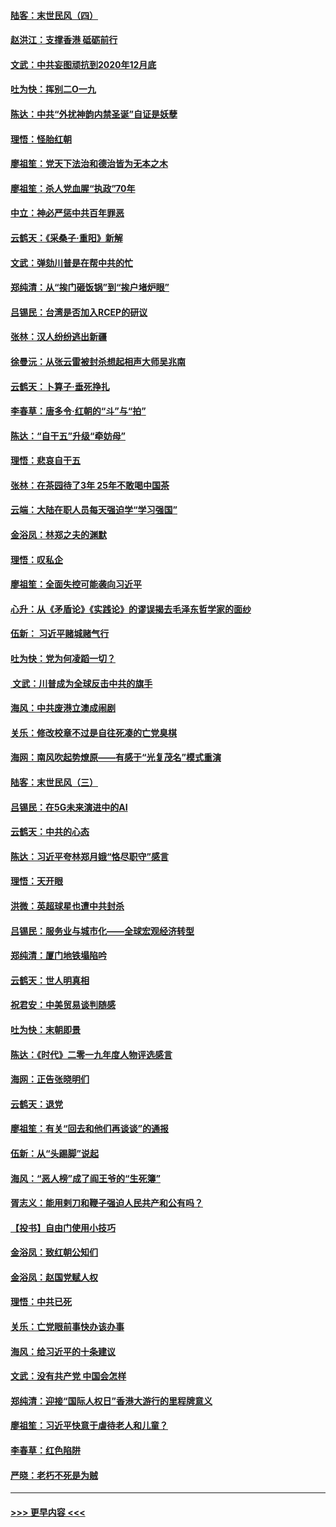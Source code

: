 #### [陆客：末世民风（四）](../pages/nsc993/n11749203.md?t=12272155) 
#### [赵洪江：支撑香港 砥砺前行](../pages/nsc993/n11748482.md?t=12272155) 
#### [文武：中共妄图顽抗到2020年12月底](../pages/nsc993/n11748446.md?t=12272155) 
#### [吐为快：挥别二O一九](../pages/nsc993/n11748411.md?t=12272155) 
#### [陈达：中共“外扰神韵内禁圣诞”自证是妖孽](../pages/nsc993/n11748226.md?t=12272155) 
#### [理悟：怪胎红朝](../pages/nsc993/n11748206.md?t=12272155) 
#### [廖祖笙：党天下法治和德治皆为无本之木](../pages/nsc993/n11748135.md?t=12272155) 
#### [廖祖笙：杀人党血腥“执政”70年](../pages/nsc993/n11745144.md?t=12272155) 
#### [中立：神必严惩中共百年罪恶](../pages/nsc993/n11744970.md?t=12272155) 
#### [云鹤天：《采桑子‧重阳》新解](../pages/nsc993/n11744948.md?t=12272155) 
#### [文武：弹劾川普是在帮中共的忙](../pages/nsc993/n11744758.md?t=12272155) 
#### [郑纯清：从“挨门砸饭锅”到“挨户堵炉眼”](../pages/nsc993/n11744745.md?t=12272155) 
#### [吕锡民：台湾是否加入RCEP的研议](../pages/nsc993/n11744701.md?t=12272155) 
#### [张林：汉人纷纷逃出新疆](../pages/nsc993/n11743530.md?t=12272155) 
#### [徐曼沅：从张云雷被封杀想起相声大师吴兆南](../pages/nsc993/n11741816.md?t=12272155) 
#### [云鹤天：卜算子‧垂死挣扎](../pages/nsc993/n11739956.md?t=12272155) 
#### [李春草：唐多令‧红朝的“斗”与“拍”](../pages/nsc993/n11739830.md?t=12272155) 
#### [陈达：“自干五”升级“牵妨母”](../pages/nsc993/n11739724.md?t=12272155) 
#### [理悟：悲哀自干五](../pages/nsc993/n11739547.md?t=12272155) 
#### [张林：在茶园待了3年 25年不敢喝中国茶](../pages/nsc993/n11739240.md?t=12272155) 
#### [云端：大陆在职人员每天强迫学“学习强国”](../pages/nsc993/n11738735.md?t=12272155) 
#### [金浴凤：林郑之夫的渊默](../pages/nsc993/n11737735.md?t=12272155) 
#### [理悟：叹私企](../pages/nsc993/n11737715.md?t=12272155) 
#### [廖祖笙：全面失控可能袭向习近平](../pages/nsc993/n11737704.md?t=12272155) 
#### [心升：从《矛盾论》《实践论》的谬误揭去毛泽东哲学家的面纱](../pages/nsc993/n11736962.md?t=12272155) 
#### [伍新： 习近平赌城赌气行](../pages/nsc993/n11736929.md?t=12272155) 
#### [吐为快：党为何凌蹈一切？](../pages/nsc993/n11736915.md?t=12272155) 
#### [ 文武：川普成为全球反击中共的旗手](../pages/nsc993/n11736882.md?t=12272155) 
#### [海风：中共废港立澳成闹剧](../pages/nsc993/n11735857.md?t=12272155) 
#### [关乐：修改校章不过是自往死凑的亡党臭棋](../pages/nsc993/n11735097.md?t=12272155) 
#### [海网：南风吹起势燎原——有感于“光复茂名”模式重演](../pages/nsc993/n11732308.md?t=12272155) 
#### [陆客：末世民风（三）](../pages/nsc993/n11732211.md?t=12272155) 
#### [吕锡民：在5G未来演进中的AI](../pages/nsc993/n11730010.md?t=12272155) 
#### [云鹤天：中共的心态](../pages/nsc993/n11729906.md?t=12272155) 
#### [陈达：习近平夸林郑月娥“恪尽职守”感言](../pages/nsc993/n11729881.md?t=12272155) 
#### [理悟：天开眼](../pages/nsc993/n11729699.md?t=12272155) 
#### [洪微：英超球星也遭中共封杀](../pages/nsc993/n11727243.md?t=12272155) 
#### [吕锡民：服务业与城市化——全球宏观经济转型](../pages/nsc993/n11725845.md?t=12272155) 
#### [郑纯清：厦门地铁塌陷吟](../pages/nsc993/n11725813.md?t=12272155) 
#### [云鹤天：世人明真相](../pages/nsc993/n11725621.md?t=12272155) 
#### [祝君安：中美贸易谈判随感](../pages/nsc993/n11725609.md?t=12272155) 
#### [吐为快：末朝即景](../pages/nsc993/n11723365.md?t=12272155) 
#### [陈达：《时代》二零一九年度人物评选感言](../pages/nsc993/n11723337.md?t=12272155) 
#### [海网：正告张晓明们](../pages/nsc993/n11723228.md?t=12272155) 
#### [云鹤天：退党](../pages/nsc993/n11723056.md?t=12272155) 
#### [廖祖笙：有关“回去和他们再谈谈”的通报](../pages/nsc993/n11722442.md?t=12272155) 
#### [伍新：从“头踢脚”说起](../pages/nsc993/n11722429.md?t=12272155) 
#### [海风：“恶人榜”成了阎王爷的“生死簿”](../pages/nsc993/n11722272.md?t=12272155) 
#### [胥志义：能用剌刀和鞭子强迫人民共产和公有吗？](../pages/nsc993/n11720569.md?t=12272155) 
#### [【投书】自由门使用小技巧](../pages/nsc993/n11720180.md?t=12272155) 
#### [金浴凤：致红朝公知们](../pages/nsc993/n11720563.md?t=12272155) 
#### [金浴凤：赵国党赋人权](../pages/nsc993/n11720533.md?t=12272155) 
#### [理悟：中共已死](../pages/nsc993/n11720233.md?t=12272155) 
#### [关乐：亡党眼前事快办该办事](../pages/nsc993/n11719160.md?t=12272155) 
#### [海风：给习近平的十条建议](../pages/nsc993/n11717616.md?t=12272155) 
#### [文武：没有共产党 中国会怎样](../pages/nsc993/n11717584.md?t=12272155) 
#### [郑纯清：迎接“国际人权日”香港大游行的里程牌意义](../pages/nsc993/n11717417.md?t=12272155) 
#### [廖祖笙：习近平快意于虐待老人和儿童？](../pages/nsc993/n11715313.md?t=12272155) 
#### [李春草：红色陷阱](../pages/nsc993/n11715029.md?t=12272155) 
#### [严晓：老朽不死是为贼](../pages/nsc993/n11712910.md?t=12272155) 

----
#### [ >>> 更早内容 <<< ](../indexes/nsc993-earlier.md)
